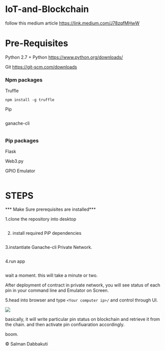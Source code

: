 # IoT-and-Blockchain

follow this medium article https://link.medium.com/J78zqfMHwW

# Pre-Requisites

Python 2.7 + Python
https://www.python.org/downloads/

Git
https://git-scm.com/downloads

### Npm packages
Truffle

```npm install -g truffle```

Pip

```npm i pip
```

ganache-cli

```npm install -g ganache-cli
```

### Pip packages

Flask

Web3.py 

GPIO Emulator

```pip install requirements.txt
```

# STEPS

*** Make Sure prerequisites are installed***

1.clone the repository into desktop

```git clone https://github.com/Salmandabbakuti/IoT-and-Blockchain.git 
```


2. install required PiP dependencies

```pip install requirements.txt
```

3.instantiate Ganache-cli Private Network.

```ganache-cli
```

4.run app

```py app.py
```

wait a moment. this will take a minute or two.

After deployment of contract in private network, you will see status of each pin in your command line and Emulator on Screen.

5.head into browser and type ```<Your computer ip>/``` and control through UI.

<img align=center src="https://github.com/Salmandabbakuti/IoT-and-Blockchain/blob/master/Screenshot%20(81).png">

basically, it will write particular pin status on blockchain and retrieve it from the chain. and then activate pin confiuaration accordingly.

boom.

 © Salman Dabbakuti
